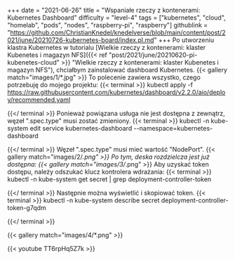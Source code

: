 +++
date = "2021-06-26"
title = "Wspaniałe rzeczy z kontenerami: Kubernetes Dashboard"
difficulty = "level-4"
tags = ["kubernetes", "cloud", "homelab", "pods", "nodes", "raspberry-pi", "raspberry"]
githublink = "https://github.com/ChristianKnedel/knedelverse/blob/main/content/post/2021/june/20210726-kubernetes-board/index.pl.md"
+++
Po utworzeniu klastra Kubernetes w tutorialu [Wielkie rzeczy z kontenerami: klaster Kubenetes i magazyn NFS]({{< ref "post/2021/june/20210620-pi-kubenetes-cloud" >}} "Wielkie rzeczy z kontenerami: klaster Kubenetes i magazyn NFS"), chciałbym zainstalować dashboard Kubernetes.
{{< gallery match="images/1/*.jpg" >}}
To polecenie zawiera wszystko, czego potrzebuję do mojego projektu:
{{< terminal >}}
kubectl apply -f https://raw.githubusercontent.com/kubernetes/dashboard/v2.2.0/aio/deploy/recommended.yaml

{{</ terminal >}}
Ponieważ powiązana usługa nie jest dostępna z zewnątrz, węzeł ".spec.type" musi zostać zmieniony.
{{< terminal >}}
kubectl -n kube-system edit service kubernetes-dashboard --namespace=kubernetes-dashboard

{{</ terminal >}}
Węzeł ".spec.type" musi mieć wartość "NodePort".
{{< gallery match="images/2/*.png" >}}
Po tym, deska rozdzielcza jest już dostępna:
{{< gallery match="images/3/*.png" >}}
Aby uzyskać token dostępu, należy odszukać klucz kontrolera wdrażania:
{{< terminal >}}
kubectl -n kube-system get secret | grep deployment-controller-token

{{</ terminal >}}
Następnie można wyświetlić i skopiować token.
{{< terminal >}}
kubectl -n kube-system describe secret deployment-controller-token-g7qdm

{{</ terminal >}}

{{< gallery match="images/4/*.png" >}}

{{< youtube TT6rpHq5Z7k  >}}